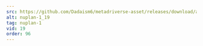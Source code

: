 ```yaml
---
src: https://github.com/Dadaism6/metadriverse-asset/releases/download/assetsv1.0.2/nuplan-1_19.mp4
alt: nuplan-1_19
tag: nuplan-1
vid: 19
order: 96
---
```

